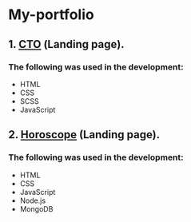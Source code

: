 # My-portfolio
## 1. [СТО](https://Andrey3421.github.io/My-portfolio/СТО/) (Landing page).
### The following was used in the development:
- HTML
- CSS
- SCSS
- JavaScript

## 2. [Horoscope](https://Andrey3421.github.io/My-portfolio/horoscope/pages/minToday.html) (Landing page).
### The following was used in the development:
- HTML
- CSS
- JavaScript
- Node.js
- MongoDB
